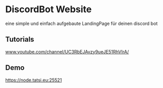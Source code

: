 
# DiscordBot Website 

eine simple und einfach aufgebaute LandingPage für deinen discord bot 



## Tutorials
www.youtube.com/channel/UC3RbEJAvzy9ueJE51RhVIrA/
## Demo

https://node.tatsi.eu:25521

